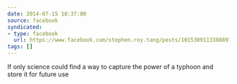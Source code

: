 ```yaml
---
date: 2014-07-15 18:37:00
source: facebook
syndicated:
- type: facebook
  url: https://www.facebook.com/stephen.roy.tang/posts/10153091133808912
tags: []
---
```


If only science could find a way to capture the power of a typhoon and store it for future use